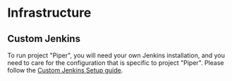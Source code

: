 # Infrastructure

## Custom Jenkins

To run project "Piper", you will need your own Jenkins installation, and you need to care for the configuration that is specific to project "Piper". Please follow the [Custom Jenkins Setup guide][resources-custom-jenkins].

[resources-custom-jenkins]:          customjenkins.md
